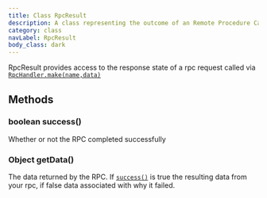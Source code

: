 ```yaml
---
title: Class RpcResult
description: A class representing the outcome of an Remote Procedure Call
category: class
navLabel: RpcResult
body_class: dark
---
```


RpcResult provides access to the response state of a rpc request called via <a href="./RpcHandler#make(name,data)"><code>RpcHandler.make(name,data)</code></a>

## Methods

### boolean success()

Whether or not the RPC completed successfully

### Object getData()

The data returned by the RPC. If <a href="#success()"><code>success()</code></a> is true the resulting data from your rpc, if false data associated with why it failed.
